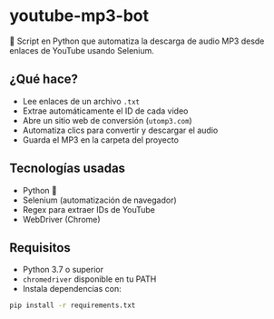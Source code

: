 # youtube-mp3-bot

🎵 Script en Python que automatiza la descarga de audio MP3 desde enlaces de YouTube usando Selenium.

## ¿Qué hace?

- Lee enlaces de un archivo `.txt`
- Extrae automáticamente el ID de cada video
- Abre un sitio web de conversión (`utomp3.com`)
- Automatiza clics para convertir y descargar el audio
- Guarda el MP3 en la carpeta del proyecto

## Tecnologías usadas

- Python 🐍
- Selenium (automatización de navegador)
- Regex para extraer IDs de YouTube
- WebDriver (Chrome)

## Requisitos

- Python 3.7 o superior
- `chromedriver` disponible en tu PATH
- Instala dependencias con:

```bash
pip install -r requirements.txt
